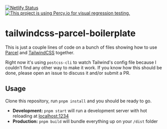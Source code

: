 [![Netlify Status](https://api.netlify.com/api/v1/badges/84c04c4b-409f-48a3-8945-19a0741fc1b5/deploy-status)](https://app.netlify.com/sites/tailwindcss-parcel-boilerplate/deploys) [![This project is using Percy.io for visual regression testing.](https://percy.io/static/images/percy-badge.svg)](https://percy.io/nug-oss/tailwindcss-parcel-boilerplate)
# tailwindcss-parcel-boilerplate

This is just a couple lines of code on a bunch of files showing how to use [Parcel](https://parceljs.org/) and [TailwindCSS](https://tailwindcss.com/) together.

Right now it's using `postcss-cli` to watch Tailwind's config file because I couldn't find any other way to make it work. If you know how this should be done, please open an issue to discuss it and/or submit a PR.

## Usage

Clone this repository, run `pnpm install` and you should be ready to go.

- **Development:**
  `pnpm start` will run a development server with hot reloading at <localhost:1234>
- **Production:**
  `pnpm build` will bundle everything up on your `/dist` folder
